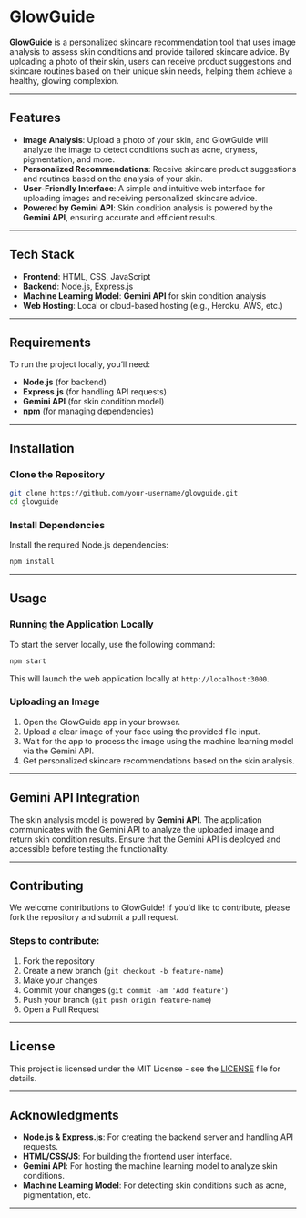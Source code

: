 
# GlowGuide

**GlowGuide** is a personalized skincare recommendation tool that uses image analysis to assess skin conditions and provide tailored skincare advice. By uploading a photo of their skin, users can receive product suggestions and skincare routines based on their unique skin needs, helping them achieve a healthy, glowing complexion.

---

## Features

- **Image Analysis**: Upload a photo of your skin, and GlowGuide will analyze the image to detect conditions such as acne, dryness, pigmentation, and more.
- **Personalized Recommendations**: Receive skincare product suggestions and routines based on the analysis of your skin.
- **User-Friendly Interface**: A simple and intuitive web interface for uploading images and receiving personalized skincare advice.
- **Powered by Gemini API**: Skin condition analysis is powered by the **Gemini API**, ensuring accurate and efficient results.

---

## Tech Stack

- **Frontend**: HTML, CSS, JavaScript
- **Backend**: Node.js, Express.js
- **Machine Learning Model**: **Gemini API** for skin condition analysis
- **Web Hosting**: Local or cloud-based hosting (e.g., Heroku, AWS, etc.)

---

## Requirements

To run the project locally, you’ll need:

- **Node.js** (for backend)
- **Express.js** (for handling API requests)
- **Gemini API** (for skin condition model)
- **npm** (for managing dependencies)

---

## Installation

### Clone the Repository

```bash
git clone https://github.com/your-username/glowguide.git
cd glowguide
```

### Install Dependencies

Install the required Node.js dependencies:

```bash
npm install
```

---

## Usage

### Running the Application Locally

To start the server locally, use the following command:

```bash
npm start
```

This will launch the web application locally at `http://localhost:3000`.

### Uploading an Image

1. Open the GlowGuide app in your browser.
2. Upload a clear image of your face using the provided file input.
3. Wait for the app to process the image using the machine learning model via the Gemini API.
4. Get personalized skincare recommendations based on the skin analysis.

---

## Gemini API Integration

The skin analysis model is powered by **Gemini API**. The application communicates with the Gemini API to analyze the uploaded image and return skin condition results. Ensure that the Gemini API is deployed and accessible before testing the functionality.

---

## Contributing

We welcome contributions to GlowGuide! If you'd like to contribute, please fork the repository and submit a pull request.

### Steps to contribute:
1. Fork the repository
2. Create a new branch (`git checkout -b feature-name`)
3. Make your changes
4. Commit your changes (`git commit -am 'Add feature'`)
5. Push your branch (`git push origin feature-name`)
6. Open a Pull Request

---

## License

This project is licensed under the MIT License - see the [LICENSE](LICENSE) file for details.

---

## Acknowledgments

- **Node.js & Express.js**: For creating the backend server and handling API requests.
- **HTML/CSS/JS**: For building the frontend user interface.
- **Gemini API**: For hosting the machine learning model to analyze skin conditions.
- **Machine Learning Model**: For detecting skin conditions such as acne, pigmentation, etc.

---
